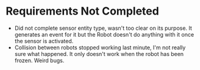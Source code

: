 # Requirements Not Completed

- Did not complete sensor entity type, wasn't too clear on its purpose. It generates an event for it but the Robot doesn't do anything with it once the sensor is activated.
- Collision between robots stopped working last minute, I'm not really sure what happened. It only doesn't work when the robot has been frozen. Weird bugs.